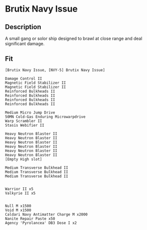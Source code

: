 # Brutix Navy Issue


## Description

A small gang or solor ship designed to brawl at close range and deal significant damage.

## Fit

```
[Brutix Navy Issue, [NVY-5] Brutix Navy Issue]

Damage Control II
Magnetic Field Stabilizer II
Magnetic Field Stabilizer II
Reinforced Bulkheads II
Reinforced Bulkheads II
Reinforced Bulkheads II
Reinforced Bulkheads II

Medium Micro Jump Drive
50MN Cold-Gas Enduring Microwarpdrive
Warp Scrambler II
Stasis Webifier II

Heavy Neutron Blaster II
Heavy Neutron Blaster II
Heavy Neutron Blaster II
Heavy Neutron Blaster II
Heavy Neutron Blaster II
Heavy Neutron Blaster II
[Empty High slot]

Medium Transverse Bulkhead II
Medium Transverse Bulkhead II
Medium Transverse Bulkhead II


Warrior II x5
Valkyrie II x5


Null M x1500
Void M x1500
Caldari Navy Antimatter Charge M x2000
Nanite Repair Paste x50
Agency 'Pyrolancea' DB3 Dose I x2
```